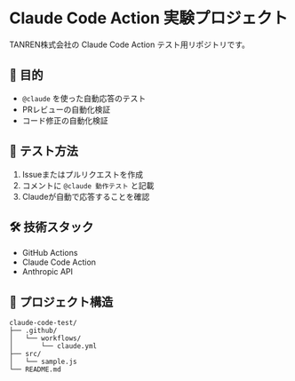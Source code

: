 # Claude Code Action 実験プロジェクト

TANREN株式会社の Claude Code Action テスト用リポジトリです。

## 🎯 目的

- `@claude` を使った自動応答のテスト
- PRレビューの自動化検証
- コード修正の自動化検証

## 📝 テスト方法

1. Issueまたはプルリクエストを作成
2. コメントに `@claude 動作テスト` と記載
3. Claudeが自動で応答することを確認

## 🛠️ 技術スタック

- GitHub Actions
- Claude Code Action
- Anthropic API

## 📁 プロジェクト構造

```
claude-code-test/
├── .github/
│   └── workflows/
│       └── claude.yml
├── src/
│   └── sample.js
└── README.md
```
